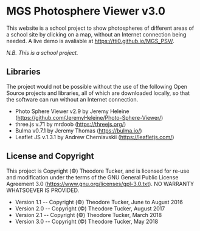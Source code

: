 # MGS Photosphere Viewer v3.0

This website is a school project to show photospheres of different areas of a school site by clicking on a map, without an Internet connection being needed.
A live demo is avaliable at https://tti0.github.io/MGS_PSV/.

*N.B. This is a school project.*

## Libraries

The project would not be possible without the use of the following Open Source projects and libraries, all of which are downloaded locally, so that the software can run without an Internet connection.
- Photo Sphere Viewer v2.9 by Jeremy Heleine (https://github.com/JeremyHeleine/Photo-Sphere-Viewer/)
- three.js v.71 by mrdoob (https://threejs.org/)
- Bulma v0.7.1 by Jeremy Thomas (https://bulma.io/)
- Leaflet JS v.1.3.1 by Andrew Cherniavskii (https://leafletjs.com/)

## License and Copyright

This project is Copyright (©) Theodore Tucker, and is licensed for re-use and modification under the terms of the GNU General Public License Agreement 3.0 (https://www.gnu.org/licenses/gpl-3.0.txt). NO WARRANTY WHATSOEVER IS PROVIDED.

- Version 1.1 -- Copyright (©) Theodore Tucker, June to August 2016
- Version 2.0 -- Copyright (©) Theodore Tucker, August 2017
- Version 2.1 -- Copyright (©) Theodore Tucker, March 2018
- Version 3.0 -- Copyright (©) Theodore Tucker, May 2018
